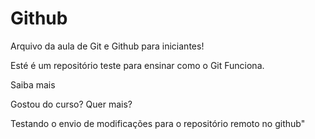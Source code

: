 # Github

Arquivo da aula de Git e Github para iniciantes!

Esté é um repositório teste para ensinar como o Git Funciona.

Saiba mais


Gostou do curso? Quer mais?

Testando o envio de modificações para o repositório remoto no github"





